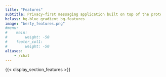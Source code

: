 ```yaml
---
title: "Features"
subtitle: Privacy-first messaging application built on top of the protocol Wesh Network.
hclass: bg-blue gradient bg-features
image: "berty_features.png"
#menu:
#    main:
#        weight: -50
#    footer_col1:
#        weight: -50
aliases:
    - /chat
---
```


{{< display_section_features >}}
